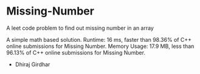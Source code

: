 # Missing-Number
A leet code problem to find out missing number in an array

A simple math based solution.
Runtime: 16 ms, faster than 98.36% of C++ online submissions for Missing Number.
Memory Usage: 17.9 MB, less than 96.13% of C++ online submissions for Missing Number.

- Dhiraj Girdhar
